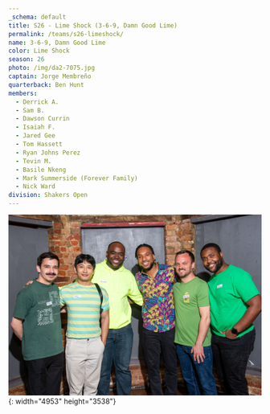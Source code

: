 ```yaml
---
_schema: default
title: S26 - Lime Shock (3-6-9, Damn Good Lime)
permalink: /teams/s26-limeshock/
name: 3-6-9, Damn Good Lime
color: Lime Shock
season: 26
photo: /img/da2-7075.jpg
captain: Jorge Membreño
quarterback: Ben Hunt
members:
  - Derrick A.
  - Sam B.
  - Dawson Currin
  - Isaiah F.
  - Jared Gee
  - Tom Hassett
  - Ryan Johns Perez
  - Tevin M.
  - Basile Nkeng
  - Mark Summerside (Forever Family)
  - Nick Ward
division: Shakers Open
---
```

![](/img/da2-7075.jpg){: width="4953" height="3538"}